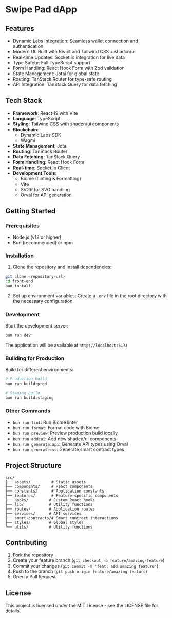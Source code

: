 # Swipe Pad dApp

## Features

- Dynamic Labs Integration: Seamless wallet connection and authentication
- Modern UI: Built with React and Tailwind CSS + shadcn/ui
- Real-time Updates: Socket.io integration for live data
- Type Safety: Full TypeScript support
- Form Handling: React Hook Form with Zod validation
- State Management: Jotai for global state
- Routing: TanStack Router for type-safe routing
- API Integration: TanStack Query for data fetching

## Tech Stack

- **Framework**: React 19 with Vite
- **Language**: TypeScript
- **Styling**: Tailwind CSS with shadcn/ui components
- **Blockchain**: 
  - Dynamic Labs SDK
  - Wagmi
- **State Management**: Jotai
- **Routing**: TanStack Router
- **Data Fetching**: TanStack Query
- **Form Handling**: React Hook Form
- **Real-time**: Socket.io Client
- **Development Tools**:
  - Biome (Linting & Formatting)
  - Vite
  - SVGR for SVG handling
  - Orval for API generation

## Getting Started

### Prerequisites

- Node.js (v18 or higher)
- Bun (recommended) or npm

### Installation

1. Clone the repository and install dependencies:
```bash
git clone <repository-url>
cd front-end
bun install
```

2. Set up environment variables:
Create a `.env` file in the root directory with the necessary configuration.

### Development

Start the development server:
```bash
bun run dev
```

The application will be available at `http://localhost:5173`

### Building for Production

Build for different environments:

```bash
# Production build
bun run build:prod

# Staging build
bun run build:staging
```

### Other Commands

- `bun run lint`: Run Biome linter
- `bun run format`: Format code with Biome
- `bun run preview`: Preview production build locally
- `bun run add:ui`: Add new shadcn/ui components
- `bun run generate:api`: Generate API types using Orval
- `bun run generate:sc`: Generate smart contract types

## Project Structure

```
src/
├── assets/         # Static assets
├── components/     # React components
├── constants/      # Application constants
├── features/       # Feature-specific components
├── hooks/         # Custom React hooks
├── lib/           # Utility functions
├── routes/        # Application routes
├── services/      # API services
├── smart-contracts/# Smart contract interactions
├── styles/        # Global styles
└── utils/         # Utility functions
```

## Contributing

1. Fork the repository
2. Create your feature branch (`git checkout -b feature/amazing-feature`)
3. Commit your changes (`git commit -m 'feat: add amazing feature'`)
4. Push to the branch (`git push origin feature/amazing-feature`)
5. Open a Pull Request

## License

This project is licensed under the MIT License - see the LICENSE file for details.

